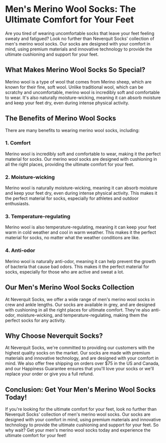 # Men's Merino Wool Socks: The Ultimate Comfort for Your Feet

Are you tired of wearing uncomfortable socks that leave your feet feeling sweaty and fatigued? Look no further than Neverquit Socks' collection of men's merino wool socks. Our socks are designed with your comfort in mind, using premium materials and innovative technology to provide the ultimate cushioning and support for your feet.

## What Makes Merino Wool Socks So Special?

Merino wool is a type of wool that comes from Merino sheep, which are known for their fine, soft wool. Unlike traditional wool, which can be scratchy and uncomfortable, merino wool is incredibly soft and comfortable to wear. It's also naturally moisture-wicking, meaning it can absorb moisture and keep your feet dry, even during intense physical activity.

## The Benefits of Merino Wool Socks

There are many benefits to wearing merino wool socks, including:

### 1. Comfort

Merino wool is incredibly soft and comfortable to wear, making it the perfect material for socks. Our merino wool socks are designed with cushioning in all the right places, providing the ultimate comfort for your feet.

### 2. Moisture-wicking

Merino wool is naturally moisture-wicking, meaning it can absorb moisture and keep your feet dry, even during intense physical activity. This makes it the perfect material for socks, especially for athletes and outdoor enthusiasts.

### 3. Temperature-regulating

Merino wool is also temperature-regulating, meaning it can keep your feet warm in cold weather and cool in warm weather. This makes it the perfect material for socks, no matter what the weather conditions are like.

### 4. Anti-odor

Merino wool is naturally anti-odor, meaning it can help prevent the growth of bacteria that cause bad odors. This makes it the perfect material for socks, especially for those who are active and sweat a lot.

## Our Men's Merino Wool Socks Collection

At Neverquit Socks, we offer a wide range of men's merino wool socks in crew and ankle lengths. Our socks are available in grey, and are designed with cushioning in all the right places for ultimate comfort. They're also anti-odor, moisture-wicking, and temperature-regulating, making them the perfect socks for any activity.

## Why Choose Neverquit Socks?

At Neverquit Socks, we're committed to providing our customers with the highest quality socks on the market. Our socks are made with premium materials and innovative technology, and are designed with your comfort in mind. We also offer free shipping on orders over $75 in the US and Canada, and our Happiness Guarantee ensures that you'll love your socks or we'll replace your order or give you a full refund.

## Conclusion: Get Your Men's Merino Wool Socks Today!

If you're looking for the ultimate comfort for your feet, look no further than Neverquit Socks' collection of men's merino wool socks. Our socks are designed with your comfort in mind, using premium materials and innovative technology to provide the ultimate cushioning and support for your feet. So why wait? Get your men's merino wool socks today and experience the ultimate comfort for your feet!